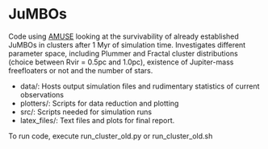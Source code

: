 # JuMBOs

Code using [AMUSE](https://amuse.readthedocs.io/en/latest/) looking at the survivability of already established JuMBOs in clusters after 1 Myr of simulation time.
Investigates different parameter space, including Plummer and Fractal cluster distributions (choice between Rvir = 0.5pc and 1.0pc), existence of Jupiter-mass freefloaters or not and the number of stars.

- data/: Hosts output simulation files and rudimentary statistics of current observations
- plotters/: Scripts for data reduction and plotting
- src/: Scripts needed for simulation runs
- latex_files/: Text files and plots for final report.


To run code, execute run\_cluster\_old.py or run\_cluster\_old.sh
